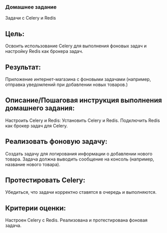 ### Домашнее задание
Задачи с Celery и Redis

## Цель:
Освоить использование Celery для выполнения фоновых задач и настройку Redis как брокера задач.
## Результат:
Приложение интернет-магазина с фоновыми задачами (например, отправка уведомлений при добавлении новых товаров.)


## Описание/Пошаговая инструкция выполнения домашнего задания:
Настроить Celery и Redis:
Установить Celery и Redis.
Подключить Redis как брокер задач для Celery.
## Реализовать фоновую задачу:
Создать задачу для логирования информации о добавлении нового товара.
Задача должна выводить сообщение на консоль (например, название нового товара).
## Протестировать Celery:
Убедиться, что задачи корректно ставятся в очередь и выполняются.

## Критерии оценки:
Настроен Celery с Redis.
Реализована и протестирована фоновая задача.